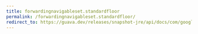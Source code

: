 ```yaml
---
title: forwardingnavigableset.standardfloor
permalink: /forwardingnavigableset.standardfloor/
redirect_to: https://guava.dev/releases/snapshot-jre/api/docs/com/google/common/collect/ForwardingNavigableSet.html#standardFloor-E-
---
```

